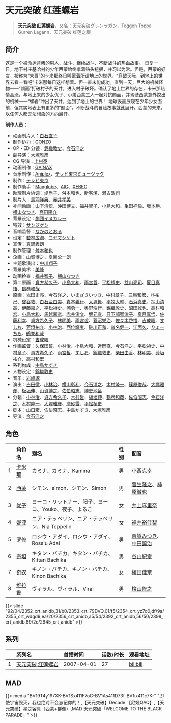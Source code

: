 # 天元突破 红莲螺岩


> <u>**[天元突破 红莲螺岩](https://bgm.tv/subject/770)**</u>，又名：天元突破グレンラガン、Teggen Toppa Gurren Lagann、天元突破 红莲之眼

## 简介

这是一个被命运背叛的男人，战斗、继续战斗、不断战斗的热血故事。
       日复一日，地下村庄基哈村的少年西蒙始终拿着钻头挖掘，并习以为常。但是，西蒙的好友，被称为“大哥”的卡米那终日叫嚣着所谓地上的世界。“穿破天际，到地上的世界去看一看吧”卡米那每日这样想着。但一直未能成功。直到一天，巨大的机械怪物——“颜面”打破村子的天井，进入村子破坏。确认了地上世界的存在，卡米那热情高涨，与地上来的少女优子、小弟西蒙三人一起对抗颜面，并驾驶西蒙意外挖出的机械——“螺岩”冲出了天井，达到了地上的世界！
       地球表面展现在少年少女面前，但其实地表上有更多的“颜面”，不断战斗的冒险故事就此展开。西蒙的未来，以任何人都无法想象的方向展开。

**制作人员：**
- 动画制片人：[白石直子](https://bgm.tv/person/53092)
- 制作协力：[GONZO](https://bgm.tv/person/541)
- OP・ED 分镜：[錦織敦史](https://bgm.tv/person/3223)、[今石洋之](https://bgm.tv/person/1755)
- 副导演：[大塚雅彦](https://bgm.tv/person/760)
- CG 导演：[上村泰](https://bgm.tv/person/17349)
- 动画制作：[GAINAX](https://bgm.tv/person/93)
- 音乐制作：[Aniplex](https://bgm.tv/person/645)、[テレビ東京ミュージック](https://bgm.tv/person/35)
- 制作：[テレビ東京](https://bgm.tv/person/188)
- 制作助手：[Manglobe](https://bgm.tv/person/1712)、[AIC](https://bgm.tv/person/402)、[XEBEC](https://bgm.tv/person/551)
- 助理制片协调：[堤尚子](https://bgm.tv/person/27300)、[舛本和也](https://bgm.tv/person/27237)、[新宅潔](https://bgm.tv/person/49721)、[瀬古浩司](https://bgm.tv/person/15614)
- 制片人：[鳥羽洋典](https://bgm.tv/person/39868)、[赤井孝美](https://bgm.tv/person/11)
- 补间动画：[山下清悟](https://bgm.tv/person/12148)、[沖田博文](https://bgm.tv/person/14844)、[福井智子](https://bgm.tv/person/55140)、[小島大和](https://bgm.tv/person/14525)、[亀田祥倫](https://bgm.tv/person/8611)、[坂本勝](https://bgm.tv/person/26341)、[横山なつき](https://bgm.tv/person/49768)、[高田陽介](https://bgm.tv/person/36274)
- 背景设定：[劇団イヌカレー](https://bgm.tv/person/5780)
- 特效：[サンジゲン](https://bgm.tv/person/7061)
- 音响监督：[なかのとおる](https://bgm.tv/person/961)
- 设定：[若林広海](https://bgm.tv/person/23641)、[コヤマシゲト](https://bgm.tv/person/11653)
- 宣传：[真鍋義朗](https://bgm.tv/person/60162)
- 制作管理：[舛本和也](https://bgm.tv/person/27237)
- 企画：[山賀博之](https://bgm.tv/person/261)、[夏目公一朗](https://bgm.tv/person/3350)
- 主题歌演出：[中川翔子](https://bgm.tv/person/6320)
- 背景美术：[美峰](https://bgm.tv/person/27305)
- 动画检查：[福井智子](https://bgm.tv/person/55140)、[横山なつき](https://bgm.tv/person/49768)
- 第二原画：[貞方希久子](https://bgm.tv/person/3623)、[小島大和](https://bgm.tv/person/14525)、[雨宮哲](https://bgm.tv/person/12578)、[平松禎史](https://bgm.tv/person/1756)、[益山亮司](https://bgm.tv/person/11783)、[夏目真悟](https://bgm.tv/person/11568)、[鶴巻和哉](https://bgm.tv/person/410)
- 原画：[光田史亮](https://bgm.tv/person/12286)、[今石洋之](https://bgm.tv/person/1755)、[いまざきいつき](https://bgm.tv/person/2354)、[中村章子](https://bgm.tv/person/3310)、[三輪和宏](https://bgm.tv/person/11562)、[林祐己](https://bgm.tv/person/8033)、[碇谷敦](https://bgm.tv/person/12343)、[白石亜由美](https://bgm.tv/person/22658)、[貞本義行](https://bgm.tv/person/96)、[大塚舞](https://bgm.tv/person/2901)、[平牧大輔](https://bgm.tv/person/13069)、[石浜真史](https://bgm.tv/person/1370)、[押山清高](https://bgm.tv/person/12593)、[伊藤嘉之](https://bgm.tv/person/1428)、[平松禎史](https://bgm.tv/person/1756)、[岡勇一](https://bgm.tv/person/3405)、[奥野浩行](https://bgm.tv/person/11324)、[錦織敦史](https://bgm.tv/person/3223)、[沼田誠也](https://bgm.tv/person/3447)、[高村和宏](https://bgm.tv/person/396)、[小島大和](https://bgm.tv/person/14525)、[馬越嘉彦](https://bgm.tv/person/820)、[赤井俊文](https://bgm.tv/person/7825)、[堀元宣](https://bgm.tv/person/19612)、[日下部智津子](https://bgm.tv/person/3190)、[夏目真悟](https://bgm.tv/person/11568)、[佐藤利幸](https://bgm.tv/person/3205)、[貞方希久子](https://bgm.tv/person/3623)、[林明美](https://bgm.tv/person/146)、[雨宮哲](https://bgm.tv/person/12578)、[菅沼栄治](https://bgm.tv/person/948)、[佐々木啓悟](https://bgm.tv/person/13699)、[吉成曜](https://bgm.tv/person/9752)、[すしお](https://bgm.tv/person/2649)、[芳垣祐介](https://bgm.tv/person/11388)、[小林治](https://bgm.tv/person/2533)、[西位輝実](https://bgm.tv/person/6847)、[砂川正和](https://bgm.tv/person/12520)、[沓名健一](https://bgm.tv/person/12149)、[江面久](https://bgm.tv/person/2476)、[りょーちも](https://bgm.tv/person/3557)、[鶴巻和哉](https://bgm.tv/person/410)
- 机械设定：[吉成曜](https://bgm.tv/person/9752)
- 作画监督：[久保田誓](https://bgm.tv/person/2650)、[小林治](https://bgm.tv/person/2533)、[小島大和](https://bgm.tv/person/14525)、[近岡直](https://bgm.tv/person/3633)、[今石洋之](https://bgm.tv/person/1755)、[平松禎史](https://bgm.tv/person/1756)、[中村章子](https://bgm.tv/person/3310)、[貞方希久子](https://bgm.tv/person/3623)、[雨宮哲](https://bgm.tv/person/12578)、[すしお](https://bgm.tv/person/2649)、[錦織敦史](https://bgm.tv/person/3223)、[柴田由香](https://bgm.tv/person/3780)、[林明美](https://bgm.tv/person/146)、[芳垣祐介](https://bgm.tv/person/11388)、[高村和宏](https://bgm.tv/person/396)
- 系列构成：[中島かずき](https://bgm.tv/person/1757)
- 人物设定：[錦織敦史](https://bgm.tv/person/3223)
- 音乐：[岩崎琢](https://bgm.tv/person/272)
- 演出：[吉田徹](https://bgm.tv/person/418)、[小林治](https://bgm.tv/person/2533)、[横山彰利](https://bgm.tv/person/2886)、[今石洋之](https://bgm.tv/person/1755)、[木村隆一](https://bgm.tv/person/3369)、[篠原俊哉](https://bgm.tv/person/2107)、[大塚雅彦](https://bgm.tv/person/760)、[板垣伸](https://bgm.tv/person/1663)、[山賀博之](https://bgm.tv/person/261)、[佐伯昭志](https://bgm.tv/person/395)、[博史池畠](https://bgm.tv/person/13170)
- 分镜：[小林治](https://bgm.tv/person/2533)、[貞方希久子](https://bgm.tv/person/3623)、[木村哲](https://bgm.tv/person/1138)、[板垣伸](https://bgm.tv/person/1663)、[鶴巻和哉](https://bgm.tv/person/410)、[佐伯昭志](https://bgm.tv/person/395)、[今石洋之](https://bgm.tv/person/1755)、[木村隆一](https://bgm.tv/person/3369)、[大塚雅彦](https://bgm.tv/person/760)、[摩砂雪](https://bgm.tv/person/254)、[平松禎史](https://bgm.tv/person/1756)
- 脚本：[山口宏](https://bgm.tv/person/335)、[佐伯昭志](https://bgm.tv/person/395)、[中島かずき](https://bgm.tv/person/1757)、[大塚雅彦](https://bgm.tv/person/760)
- 导演：[今石洋之](https://bgm.tv/person/1755)

## 角色

|     |   角色名   |   别名  | 性别 |  配音  |
|:--- |:------  |:----      |:---  |:--   |
| 1 | [卡米那](https://bgm.tv/character/2352) | カミナ、カミナ、Kamina | 男 | [小西克幸](https://bgm.tv/person/3861) |
| 2 | [西蒙](https://bgm.tv/character/2353) | シモン、simon、シモン、Simon | 男 | [菅生隆之](https://bgm.tv/person/4672)、[柿原徹也](https://bgm.tv/person/4782) |
| 3 | [优子](https://bgm.tv/character/2354) | ヨーコ・リットナー、阳子、ヨーコ、Youko、夜子、よるこ | 女 | [井上麻里奈](https://bgm.tv/person/4382) |
| 4 | [妮亚](https://bgm.tv/character/2355) | ニア・テッペリン、ニア・テッペリン、Nia Teppelin | 女 | [福井裕佳梨](https://bgm.tv/person/4185) |
| 5 | [罗修](https://bgm.tv/character/2356) | ロシウ・アダイ、ロシウ・アダイ、Rossiu Adai | 男 | [斎賀みつき](https://bgm.tv/person/3924)、[中田譲治](https://bgm.tv/person/3971) |
| 6 | [奇坦](https://bgm.tv/character/2392) | キタン・バチカ、キタン・バチカ、Kittan Bachika | 男 | [谷山紀章](https://bgm.tv/person/4678) |
| 7 | [奇农](https://bgm.tv/character/2398) | キノン・バチカ、キノン・バチカ、Kinon Bachika | 女 | [植田佳奈](https://bgm.tv/person/4263) |
| 8 | [维拉鲁](https://bgm.tv/character/2945) | ヴィラル、ヴィラル、Viral | 男 | [檜山修之](https://bgm.tv/person/4105) |

{{< slide "92/04/2352_crt_anidb,31/b0/2353_crt_79DVQ,01/f5/2354_crt_yz7d0,df/9a/2355_crt_wdgd9,ea/20/2356_crt_anidb,a5/54/2392_crt_anidb,56/50/2398_crt_anidb,89/2c/2945_crt_anidb" >}}

## 系列

|     |   系列名   |   首播时间  | 话数/时长  | 观看地址 |
|:---  |:------    |:----      |:---       |:---  |
| 1 |[天元突破 红莲螺岩](https://bgm.tv/subject/770)| 2007-04-01 | 27 | [bilibili](https://www.bilibili.com/bangumi/play/ep268739)  |


## MAD

{{< media  "BV19T4y197XK-BV1Sx411F7oC-BV1As411D73f-BV1ix411c7Kr" 
"即使宇宙毁灭，我也绝对不会忘记你的！,【天元突破】Decade 【尼娅QAQ】,【天元突破】星之容具（西蒙+群像）,MAD 天元突破「WELCOME TO THE BLACK PARADE」"  >}}

